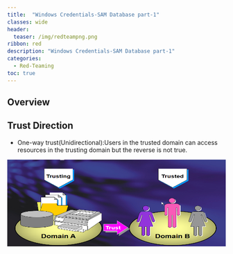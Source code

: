 ```yaml
---
title:  "Windows Credentials-SAM Database part-1"
classes: wide
header:
  teaser: /img/redteampng.png
ribbon: red
description: "Windows Credentials-SAM Database part-1"
categories:
  - Red-Teaming
toc: true
---
```


## Overview

## Trust Direction 
 * One-way trust(Unidirectional):Users in the trusted domain can access resources in the trusting domain but the reverse is not true. 
  
  <img src="/img/ad3/1.PNG" alt="Getting-gz" width="800" height="200"> 
